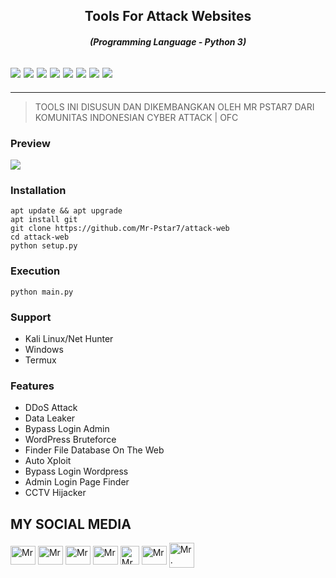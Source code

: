 <h2 align="center">Tools For Attack Websites</h2>
<em><h4 align="center">(Programming Language - Python 3)</h4></em>

 <h2><img src="https://img.shields.io/badge/Author-./Mr. Pstar7-blueviolet"/>
<img src="https://img.shields.io/badge/Tools Attacker Website-red"/>
<img src="https://img.shields.io/badge/Made%20with-Python%20and%20Bash-yellowgreen"/> <img src="https://img.shields.io/badge/Version-1.0-9cf"/>
<img src="https://img.shields.io/github/issues/Mr-Pstar7/attack-web.svg?color=%23ff0000"/> <img
<img src="https://img.shields.io/github/forks/Mr-Pstar7/attack-web.svg?color=%23ffff00"/> <img
<img src="https://img.shields.io/github/stars/Mr-Pstar7/attack-web.svg?color=%23ff3300"/> <img
<img src="https://img.shields.io/github/license/Mr-Pstar7/attack-web.svg?color=%230000ff"/> <img
</center>
  </h2>
  <hr>


>TOOLS INI DISUSUN DAN DIKEMBANGKAN OLEH MR PSTAR7 DARI KOMUNITAS INDONESIAN CYBER ATTACK | OFC

### Preview
<img src="https://i.ibb.co/1d9LTK7/IMG-20240513-WA0007.jpg">
<p align="center">


### Installation
    apt update && apt upgrade
    apt install git
    git clone https://github.com/Mr-Pstar7/attack-web
    cd attack-web
    python setup.py


### Execution
    python main.py

### Support
- Kali Linux/Net Hunter
- Windows
- Termux

### Features
- DDoS Attack 
- Data Leaker
- Bypass Login Admin
- WordPress Bruteforce 
- Finder File Database On The Web
- Auto Xploit
- Bypass Login Wordpress 
- Admin Login Page Finder 
- CCTV Hijacker

## MY SOCIAL MEDIA
<p align="left">
<a href="https://wa.me/+6285728337030?text=Assalamualaikum+Warahmatullahi+wabarakatuh" target="blank"><img align="center" src="https://github.com/rahuldkjain/github-profile-readme-generator/blob/master/src/images/icons/Social/whatsapp.svg" alt="Mr. Pstar7" height="30" width="40" /></a>
<a href="https://www.facebook.com/profile.php?id=100089457192279" target="blank"><img align="center" src="https://raw.githubusercontent.com/rahuldkjain/github-profile-readme-generator/master/src/images/icons/Social/facebook.svg" alt="Mr. PSTAR7" height="30" width="40" /></a>
<a href="https://www.instagram.com/pstar7.dev?igsh=MXQxczFlb2FmMXV5cA==" target="blank"><img align="center" src="https://raw.githubusercontent.com/rahuldkjain/github-profile-readme-generator/master/src/images/icons/Social/instagram.svg" alt="Mr. Pstar7" height="30" width="40" /></a>
<a href="https://www.youtube.com/@Mr_Pstar7" target="blank"><img align="center" src="https://raw.githubusercontent.com/rahuldkjain/github-profile-readme-generator/master/src/images/icons/Social/youtube.svg" alt="Mr. Pstar7" height="30" width="40" /></a>
<a href="https://www.github.com/Mr-Pstar7/" target="blank"><img align="center" src="https://cdn-icons-png.flaticon.com/512/25/25231.png" alt="Mr. Pstar7" height="30" width="30" /></a>
<a href="https://t.me/@Mr_Pstar7" target="blank"><img align="center" src="https://github.com/gauravghongde/social-icons/blob/master/SVG/Color/Telegram.svg" alt="Mr. Pstar7" height="30" width="40" /></a>
<a href="tiktok.com/@pstar7.py" target="blank"><img align="center" src="https://github.com/gauravghongde/social-icons/blob/master/SVG/Color/Tik%20Tok.svg" alt="Mr. Pstar7 height="30" width="40" /></a>
</p>

